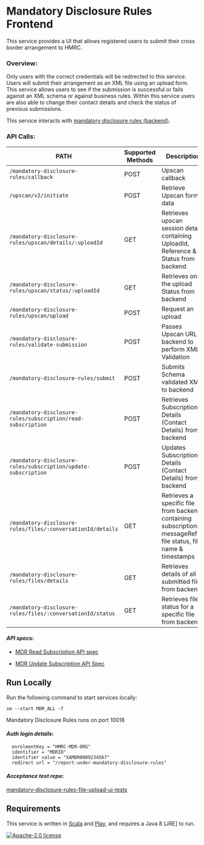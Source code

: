 # Mandatory Disclosure Rules Frontend

This service provides a UI that allows registered users to submit their cross border arrangement to HMRC.

### Overview:

Only users with the correct credentials will be redirected to this service. Users will submit their arrangement as an XML file using an upload form. This service allows users to see if the submission is successful or fails against an XML schema or against business rules. Within this service users are also able to change their contact details and check the status of previous submissions.

This service interacts with [mandatory disclosure rules (backend)](https://github.com/hmrc/mandatory-disclosure-rules).

### API Calls:


| PATH | Supported Methods | Description |
|------|-------------------|-------------|
|```/mandatory-disclosure-rules/callback ``` | POST | Upscan callback |
|```/upscan/v2/initiate ``` | POST | Retrieve Upscan form data |
|```/mandatory-disclosure-rules/upscan/details/:uploadId``` | GET | Retrieves upscan session details containing UploadId, Reference & Status from backend |
|```/mandatory-disclosure-rules/upscan/status/:uploadId``` | GET | Retrieves only the upload Status from backend |
|```/mandatory-disclosure-rules/upscan/upload``` | POST | Request an upload |
|```/mandatory-disclosure-rules/validate-submission``` | POST | Passes Upscan URL to backend to perform XML Validation |
|```/mandatory-disclosure-rules/submit``` | POST | Submits Schema validated XML to backend |
|```/mandatory-disclosure-rules/subscription/read-subscription``` | POST | Retrieves Subscription Details (Contact Details) from backend |
|```/mandatory-disclosure-rules/subscription/update-subscription``` | POST | Updates Subscription Details (Contact Details) from backend |
|```/mandatory-disclosure-rules/files/:conversationId/details``` | GET | Retrieves a specific file from backend containing subscriptionID, messageRefID, file status, file name & timestamps  |
|```/mandatory-disclosure-rules/files/details``` | GET | Retrieves details of all submitted files from backend |
|```/mandatory-disclosure-rules/files/:conversationId/status``` | GET | Retrieves file status for a specific file from backend |


#### *API specs*: 
 - [MDR Read Subscription API
   spec](https://confluence.tools.tax.service.gov.uk/display/DAC6/MDR+Specs?preview=/388662598/434373869/AEOI-DCT70d-1.2-EISAPISpecification-MDRSubscriptionDisplay.pdf)
   
  - [MDR Update Subscription API
   Spec](https://confluence.tools.tax.service.gov.uk/display/DAC6/MDR+Specs?preview=/388662598/434373871/AEOI-DCT70e-1.2-EISAPISpecification-MDRSubscriptionAmend.pdf)

## Run Locally

Run the following command to start services locally:

    sm --start MDR_ALL -f

Mandatory Disclosure Rules runs on port 10018

#### *Auth login details*: 

      enrolmentKey = "HMRC-MDR-ORG"  
      identifier = "MDRID"  
      identifier value = "XAMDR0009234567"
      redirect url = "/report-under-mandatory-disclosure-rules"
      
#### *Acceptance test repo*:  
[mandatory-disclosure-rules-file-upload-ui-tests](https://github.com/hmrc/mandatory-disclosure-rules-file-upload-ui-tests)
      
## Requirements

This service is written in [Scala](http://www.scala-lang.org/) and [Play](http://playframework.com/), and requires a Java 8 [JRE] to run.

[![Apache-2.0 license](http://img.shields.io/badge/license-Apache-brightgreen.svg)](http://www.apache.org/licenses/LICENSE-2.0.html)
